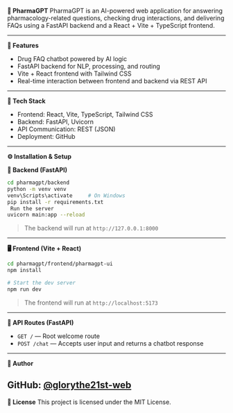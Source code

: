 **💊 PharmaGPT**
PharmaGPT is an AI-powered web application for answering pharmacology-related questions, checking drug interactions, and delivering FAQs using a FastAPI backend and a React + Vite + TypeScript frontend.

---
**🚀 Features**
- Drug FAQ chatbot powered by AI logic
- FastAPI backend for NLP, processing, and routing
- Vite + React frontend with Tailwind CSS
- Real-time interaction between frontend and backend via REST API
---
**🧰 Tech Stack**
- Frontend: React, Vite, TypeScript, Tailwind CSS
- Backend: FastAPI, Uvicorn
- API Communication: REST (JSON)
- Deployment: GitHub
---
**⚙️ Installation & Setup**

 **🔧 Backend (FastAPI)**
```bash
cd pharmagpt/backend
python -m venv venv
venv\Scripts\activate     # On Windows
pip install -r requirements.txt
 Run the server
uvicorn main:app --reload
````
> The backend will run at `http://127.0.0.1:8000`

---

**🖥️ Frontend (Vite + React)**

```bash
cd pharmagpt/frontend/pharmagpt-ui
npm install

# Start the dev server
npm run dev
```

> The frontend will run at `http://localhost:5173`

---

**🔗 API Routes (FastAPI)**

* `GET /` — Root welcome route
* `POST /chat` — Accepts user input and returns a chatbot response

---
**👤 Author**

GitHub: [@glorythe21st-web](https://github.com/glorythe21st-web)
---
**📝 License**
This project is licensed under the MIT License.
